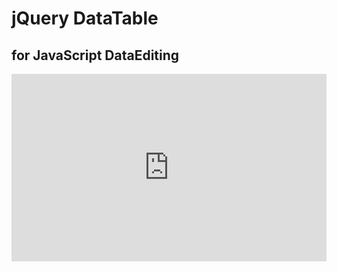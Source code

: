 # jQuery DataTable
## for JavaScript DataEditing

<iframe style="width: 100%; height: 300px" src="http://jsfiddle.net/hbsto/uLRGK/embedded/" allowfullscreen="allowfullscreen" frameborder="0"></iframe>

